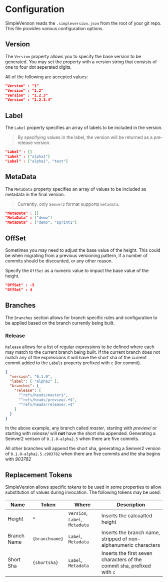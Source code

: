 Configuration
=============

SimpleVersion reads the `.simpleversion.json` from the root of your git repo.
This file provides various configuration options.

Version
-------

The `Version` property allows you to specify the base version to be generated.
You  may set the property with a version string that consists of one to four
dot seperated digits.

All of the following are accepted values:
```json
"Version" : "1"
"Version" : "1.2"
"Version" : "1.2.3"
"Version" : "1.2.3.4"
```

Label
-----

The `Label` property specifies an array of labels to be included in the version.

> By specifying values in the label, the version will be returned as a pre-release version.

```json
"Label" : []
"Label" : ["alpha1"]
"Label" : ["alpha1", "test"]
```

MetaData
--------

The `MetaData` property specifies an array of values to be included as metadata
in the final version.

> Currently, only `Semver2` format supports `metadata`.

```json
"MetaData" : []
"MetaData" : ["demo"]
"MetaData" : ["demo", "sprint1"]
```

OffSet
------

Sometimes you may need to adjust the base value of the height. This could be
when migrating from a previous versioning pattern, if a number of commits
should be discounted, or any other reason.

Specify the `OffSet` as a numeric value to impact the base value of the height.

```json
"OffSet" : -5
"OffSet" : 4
```

Branches
--------

The `Branches` section allows for branch specific rules and configuration to
be applied based on the branch currently being built.

### Release

`Release` allows for a list of regular expressions to be defined where each
may match to the current branch being built. If the current branch does not match
any of the expressions it will have the short sha of the current commit added
to the `Labels` property prefixed with `c` (for commit).

```json
{
  "version": "0.1.0",
  "label": [ "alpha2" ],
  "branches": {
    "release": [
      "^refs/heads/master$",
      "^refs/heads/preview/.+$",
      "^refs/heads/release/.+$"
    ]
  }
}
```

In the above example, any branch called _master_, starting with _preview/_ or
starting with _release/_ will **not** have the short sha appended. Generating a
Semver2 verison of `0.1.0-alpha2.5` when there are five commits.

All other branches will append the short sha, generating a Semver2 version of
`0.1.0-alpha2.5.c903782` when there are five commits and the sha begins with
_903782_

Replacement Tokens
------------------

SimpleVersion allows specific _tokens_ to be used in some properties to allow
substitution of values during invocation.  The following tokens may be used:


| Name        | Token          | Where                          | Description                                                             |
| ----------- | -------------- | ------------------------------ | ----------------------------------------------------------------------- |
| Height      | `*`            | `Version`, `Label`, `Metadata` | Inserts the calcualted height                                           |
| Branch Name | `{branchname}` | `Label`, `Metadata`            | Inserts the branch name, stripped of non-alphanumeric characters        |
| Short Sha   | `{shortsha}`   | `Label`, `Metadata`            | Inserts the first seven characters of the commit sha, prefixed with `c` |